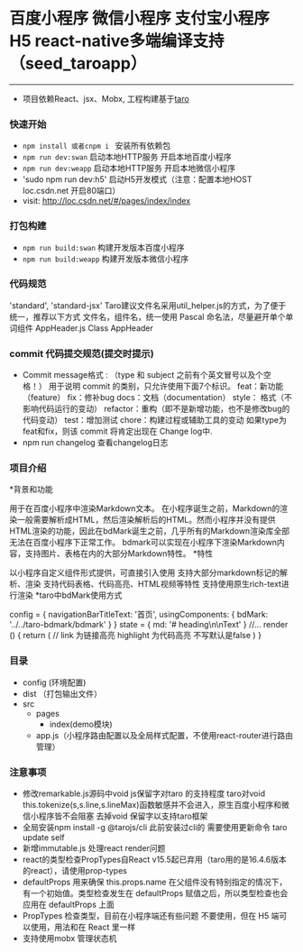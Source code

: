 # 百度小程序 微信小程序 支付宝小程序 H5 react-native多端编译支持 （seed_taroapp）
------------

* 项目依赖React、jsx、Mobx, 工程构建基于[taro](https://taro.aotu.io/)

### 快速开始
* `npm install 或者cnpm i `         安装所有依赖包
* `npm run dev:swan`    启动本地HTTP服务 开启本地百度小程序
* `npm run dev:weapp`   启动本地HTTP服务 开启本地微信小程序
* 'sudo npm run dev:h5'   启动H5开发模式（注意：配置本地HOST  loc.csdn.net  开启80端口）
*  visit: http://loc.csdn.net/#/pages/index/index

### 打包构建
* `npm run build:swan`  构建开发版本百度小程序
* `npm run build:weapp` 构建开发版本微信小程序

### 代码规范
'standard', 'standard-jsx'
Taro建议文件名采用util_helper.js的方式，为了便于统一，推荐以下方式
文件名，组件名，统一使用 Pascal 命名法，尽量避开单个单词组件
AppHeader.js   Class AppHeader

### commit 代码提交规范(提交时提示)
* Commit message格式
  <type>: <subject>
  （type    和    subject 之前有个英文冒号以及个空格！）
  用于说明 commit 的类别，只允许使用下面7个标识。
  feat：新功能（feature）
  fix：修补bug
  docs：文档（documentation）
  style： 格式（不影响代码运行的变动）
  refactor：重构（即不是新增功能，也不是修改bug的代码变动）
  test：增加测试
  chore：构建过程或辅助工具的变动
  如果type为feat和fix，则该 commit 将肯定出现在 Change log中.
* npm run changelog  查看changelog日志

### 项目介绍
*背景和功能

用于在百度小程序中渲染Markdown文本。
在小程序诞生之前，Markdown的渲染一般需要解析成HTML，然后渲染解析后的HTML。然而小程序并没有提供HTML渲染的功能，因此在bdMark诞生之前，几乎所有的Markdown渲染库全部无法在百度小程序下正常工作。
bdmark可以实现在小程序下渲染Markdown内容，支持图片、表格在内的大部分Markdown特性。
*特性

以小程序自定义组件形式提供，可直接引入使用
支持大部分markdown标记的解析、渲染
支持代码表格、代码高亮、HTML视频等特性
支持使用原生rich-text进行渲染
*taro中bdMark使用方式

config = {
  navigationBarTitleText: '首页',
  usingComponents: {
    bdMark: '../../taro-bdmark/bdmark'
  }
}
state = {
  md: '# heading\n\nText'
}
//...
render () {
  return (
    <View className='index'>
      <bdMark md={this.state.md} link highlight type='bdMark' />
// link 为链接高亮 highlight  为代码高亮 不写默认是false
    </View>
  )
}
### 目录
* config (环境配置)
* dist （打包输出文件）
* src
	* pages
		* index(demo模块)
	* app.js（小程序路由配置以及全局样式配置，不使用react-router进行路由管理）
	  
### 注意事项
* 修改remarkable.js源码中void js保留字对taro 的支持程度 taro对void this.tokenize(s,s.line,s.lineMax)函数敏感并不会进入，原生百度小程序和微信小程序皆不会阻塞 去掉void 保留字以支持taro框架
* 全局安装npm install -g @tarojs/cli  此前安装过cli的 需要使用更新命令 taro update self
* 新增immutable.js 处理react render问题
* react的类型检查PropTypes自React v15.5起已弃用（taro用的是16.4.6版本的react），请使用prop-types
* defaultProps 用来确保 this.props.name 在父组件没有特别指定的情况下，有一个初始值。类型检查发生在  defaultProps 赋值之后，所以类型检查也会应用在 defaultProps 上面
* PropTypes 检查类型，目前在小程序端还有些问题 不要使用，但在 H5 端可以使用，用法和在 React 里一样
* 支持使用mobx 管理状态机




















